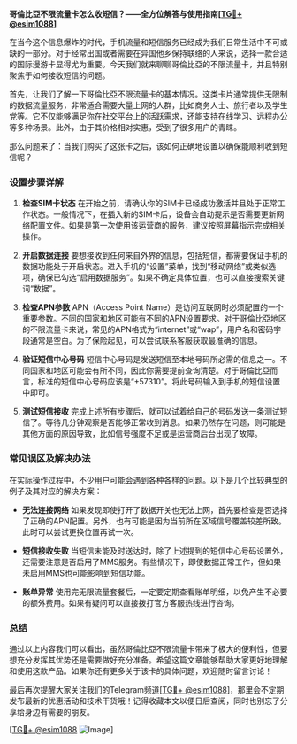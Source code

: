 **哥倫比亞不限流量卡怎么收短信？——全方位解答与使用指南[[TG💪+ @esim1088](https://t.me/s/esim1088)]**

在当今这个信息爆炸的时代，手机流量和短信服务已经成为我们日常生活中不可或缺的一部分。对于经常出国或者需要在异国他乡保持联络的人来说，选择一款合适的国际漫游卡显得尤为重要。今天我们就来聊聊哥倫比亞的不限流量卡，并且特别聚焦于如何接收短信的问题。

首先，让我们了解一下哥倫比亞不限流量卡的基本情况。这类卡片通常提供无限制的数据流量服务，非常适合需要大量上网的人群，比如商务人士、旅行者以及学生党等。它不仅能够满足你在社交平台上的活跃需求，还能支持在线学习、远程办公等多种场景。此外，由于其价格相对实惠，受到了很多用户的青睐。

那么问题来了：当我们购买了这张卡之后，该如何正确地设置以确保能顺利收到短信呢？

### 设置步骤详解

1. **检查SIM卡状态**
   在开始之前，请确认你的SIM卡已经成功激活并且处于正常工作状态。一般情况下，在插入新的SIM卡后，设备会自动提示是否需要更新网络配置文件。如果是第一次使用该运营商的服务，建议按照屏幕指示完成相关操作。

2. **开启数据连接**
   要想接收到任何来自外界的信息，包括短信，都需要保证手机的数据功能处于开启状态。进入手机的“设置”菜单，找到“移动网络”或类似选项，确保已勾选“启用数据服务”。如果不确定具体位置，也可以直接搜索关键词“数据”。

3. **检查APN参数**
   APN（Access Point Name）是访问互联网时必须配置的一个重要参数。不同的国家和地区可能有不同的APN设置要求。对于哥倫比亞地区的不限流量卡来说，常见的APN格式为“internet”或“wap”，用户名和密码字段通常是空白。为了保险起见，可以尝试联系客服获取最准确的信息。

4. **验证短信中心号码**
   短信中心号码是发送短信至本地号码所必需的信息之一。不同国家和地区可能会有所不同，因此你需要提前查询清楚。对于哥倫比亞而言，标准的短信中心号码应该是“+57310”。将此号码输入到手机的短信设置中即可。

5. **测试短信接收**
   完成上述所有步骤后，就可以试着给自己的号码发送一条测试短信了。等待几分钟观察是否能够正常收到消息。如果仍然存在问题，则可能是其他方面的原因导致，比如信号强度不足或是运营商后台出现了故障。

### 常见误区及解决办法

在实际操作过程中，不少用户可能会遇到各种各样的问题。以下是几个比较典型的例子及其对应的解决方案：

- **无法连接网络**
  如果发现即使打开了数据开关也无法上网，首先要检查是否选择了正确的APN配置。另外，也有可能是因为当前所在区域信号覆盖较差所致。此时可以尝试更换位置再试一次。

- **短信接收失败**
  当短信未能及时送达时，除了上述提到的短信中心号码设置外，还需要注意是否启用了MMS服务。有些情况下，即使数据正常工作，但如果未启用MMS也可能影响到短信功能。

- **账单异常**
  使用完无限流量套餐后，一定要定期查看账单明细，以免产生不必要的额外费用。如果有疑问可以直接拨打官方客服热线进行咨询。

### 总结

通过以上内容我们可以看出，虽然哥倫比亞不限流量卡带来了极大的便利性，但要想充分发挥其优势还是需要做好充分准备。希望这篇文章能够帮助大家更好地理解和使用这款产品。如果你还有更多关于该卡的具体问题，欢迎随时留言讨论！

最后再次提醒大家关注我们的Telegram频道[[TG💪+ @esim1088](https://t.me/s/esim1088)]，那里会不定期发布最新的优惠活动和技术干货哦！记得收藏本文以便日后查阅，同时也别忘了分享给身边有需要的朋友。

[[TG💪+ @esim1088](https://t.me/s/esim1088) ![Image](https://i.postimg.cc/4NQfJmqS/Snipaste-2025-05-13-00-14-12.png)]